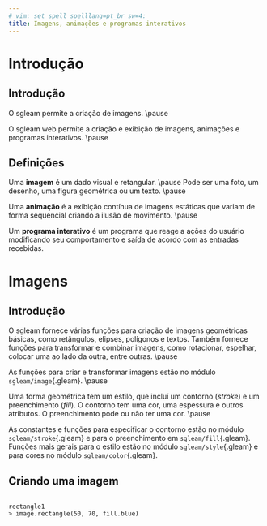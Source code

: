 ```yaml
---
# vim: set spell spelllang=pt_br sw=4:
title: Imagens, animações e programas interativos
---
```


Introdução
==========

## Introdução

O sgleam permite a criação de imagens. \pause

O sgleam web permite a criação e exibição de imagens, animações e programas interativos. \pause


## Definições

Uma **imagem** é um dado visual e retangular. \pause Pode ser uma foto, um desenho, uma figura geométrica ou um texto. \pause

Uma **animação** é a exibição contínua de imagens estáticas que variam de forma sequencial criando a ilusão de movimento. \pause

Um **programa interativo** é um programa que reage a ações do usuário modificando seu comportamento e saída de acordo com as entradas recebidas.


Imagens
=======

## Introdução

O sgleam fornece várias funções para criação de imagens geométricas básicas, como retângulos, elipses, polígonos e textos. Também fornece funções para transformar e combinar imagens, como rotacionar, espelhar, colocar uma ao lado da outra, entre outras. \pause

As funções para criar e transformar imagens estão no módulo `sgleam/image`{.gleam}. \pause

Uma forma geométrica tem um estilo, que incluí um contorno (_stroke_) e um preenchimento (_fill_). O contorno tem uma cor, uma espessura e outros atributos. O preenchimento pode ou não ter uma cor. \pause

As constantes e funções para especificar o contorno estão no módulo `sgleam/stroke`{.gleam} e para o preenchimento em `sgleam/fill`{.gleam}. Funções mais gerais para o estilo estão no módulo `sgleam/style`{.gleam} e para cores no módulo `sgleam/color`{.gleam}.


## Criando uma imagem

<div class="columns">
<div class="column" width="48%">

```sgleam_image
rectangle1
> image.rectangle(50, 70, fill.blue)
```

</div>
<div class="column" width="48%">
</div>
</div>
